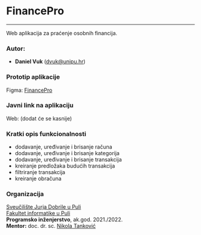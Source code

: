 # FinancePro

---

Web aplikacija za praćenje osobnih financija.

### Autor:

-   **Daniel Vuk** (dvuk@unipu.hr)

### Prototip aplikacije

Figma: [FinancePro](https://www.figma.com/proto/8JmSTowzVsKG9ZMX9u1VBC/FinancePro?node-id=73%3A14858&scaling=contain&page-id=23%3A174&starting-point-node-id=73%3A14858&show-proto-sidebar=1)

### Javni link na aplikaciju

Web: (dodat će se kasnije)

### Kratki opis funkcionalnosti

-   dodavanje, uređivanje i brisanje računa
-   dodavanje, uređivanje i brisanje kategorija
-   dodavanje, uređivanje i brisanje transakcija
-   kreiranje predložaka budućih transakcija
-   filtriranje transakcija
-   kreiranje obračuna

### Organizacija

[Sveučilište Jurja Dobrile u Puli](http://www.unipu.hr/)  
[Fakultet informatike u Puli](https://fipu.unipu.hr/)  
**Programsko inženjerstvo**, ak.god. 2021./2022.  
**Mentor:** doc. dr. sc. [Nikola Tanković](https://www.notion.so/fiputreca/Kontakt-stranica-875574d1b92248b1a8e90dae52cd29a9)
